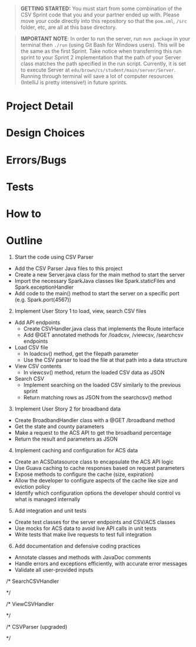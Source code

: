 > **GETTING STARTED:** You must start from some combination of the CSV Sprint code that you and your partner ended up with. Please move your code directly into this repository so that the `pom.xml`, `/src` folder, etc, are all at this base directory.

> **IMPORTANT NOTE**: In order to run the server, run `mvn package` in your terminal then `./run` (using Git Bash for Windows users). This will be the same as the first Sprint. Take notice when transferring this run sprint to your Sprint 2 implementation that the path of your Server class matches the path specified in the run script. Currently, it is set to execute Server at `edu/brown/cs/student/main/server/Server`. Running through terminal will save a lot of computer resources (IntelliJ is pretty intensive!) in future sprints.

# Project Detail

# Design Choices

# Errors/Bugs

# Tests

# How to

# Outline

1) Start the code using CSV Parser
- Add the CSV Parser Java files to this project
- Create a new Server.java class for the main method to start the server
- Import the necessary SparkJava classes like Spark.staticFiles and Spark.exceptionHandler
- Add code to the main() method to start the server on a specific port (e.g. Spark.port(4567))

2) Implement User Story 1 to load, view, search CSV files
- Add API endpoints
  - Create CSVHandler.java class that implements the Route interface
  - Add @GET annotated methods for /loadcsv, /viewcsv, /searchcsv endpoints
- Load CSV file
  - In loadcsv() method, get the filepath parameter
  - Use the CSV parser to load the file at that path into a data structure
- View CSV contents
  - In viewcsv() method, return the loaded CSV data as JSON
- Search CSV
  - Implement searching on the loaded CSV similarly to the previous sprint
  - Return matching rows as JSON from the searchcsv() method

3) Implement User Story 2 for broadband data
- Create BroadbandHandler class with a @GET /broadband method
- Get the state and county parameters
- Make a request to the ACS API to get the broadband percentage
- Return the result and parameters as JSON

4) Implement caching and configuration for ACS data
- Create an ACSDatasource class to encapsulate the ACS API logic
- Use Guava caching to cache responses based on request parameters
- Expose methods to configure the cache (size, expiration)
- Allow the developer to configure aspects of the cache like size and eviction policy 
- Identify which configuration options the developer should control vs what is managed internally

5) Add integration and unit tests
- Create test classes for the server endpoints and CSV/ACS classes
- Use mocks for ACS data to avoid live API calls in unit tests
- Write tests that make live requests to test full integration

6) Add documentation and defensive coding practices
- Annotate classes and methods with JavaDoc comments
- Handle errors and exceptions efficiently, with accurate error messages
- Validate all user-provided inputs


/* SearchCSVHandler

*/

/* ViewCSVHandler

*/

/* CSVParser (upgraded)

*/